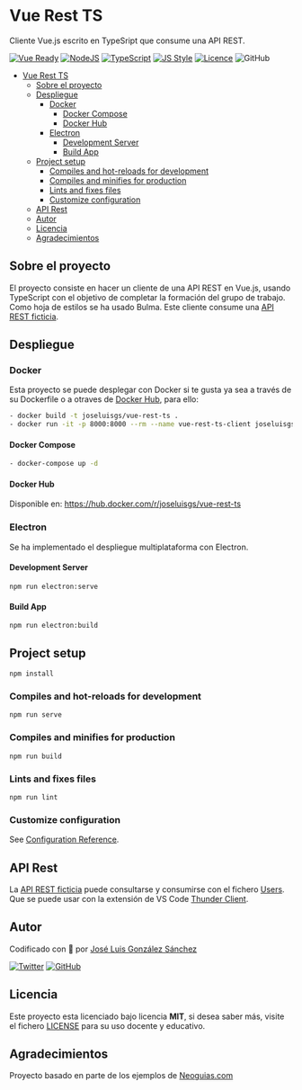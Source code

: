# Vue Rest TS
Cliente Vue.js escrito en TypeSript que consume una API REST. 

[![Vue Ready](https://img.shields.io/badge/Vue.js-%20Ready-%2342b983)](https://es.vuejs.org/)
[![NodeJS](https://img.shields.io/badge/NodeJS-Ready-83BA63)](https://nodejs.org/es/)
[![TypeScript](https://img.shields.io/badge/TypeScript-Ready-3178c6)](https://www.typescriptlang.org/)
[![JS Style](https://img.shields.io/badge/JS%20Style-AirBnB-ff69b4)](https://airbnb.io/javascript)
[![Licence](https://img.shields.io/github/license/joseluisgs/todo-native-script)](./LICENSE)
![GitHub](https://img.shields.io/github/last-commit/joseluisgs/vue-rest-ts)

- [Vue Rest TS](#vue-rest-ts)
  - [Sobre el proyecto](#sobre-el-proyecto)
  - [Despliegue](#despliegue)
    - [Docker](#docker)
      - [Docker Compose](#docker-compose)
      - [Docker Hub](#docker-hub)
    - [Electron](#electron)
      - [Development Server](#development-server)
      - [Build App](#build-app)
  - [Project setup](#project-setup)
    - [Compiles and hot-reloads for development](#compiles-and-hot-reloads-for-development)
    - [Compiles and minifies for production](#compiles-and-minifies-for-production)
    - [Lints and fixes files](#lints-and-fixes-files)
    - [Customize configuration](#customize-configuration)
  - [API Rest](#api-rest)
  - [Autor](#autor)
  - [Licencia](#licencia)
  - [Agradecimientos](#agradecimientos)

## Sobre el proyecto
El proyecto consiste en hacer un cliente de una API REST en Vue.js, usando TypeScript con el objetivo de completar la formación del grupo de trabajo. Como hoja de estilos se ha usado Bulma. Este cliente consume una [API REST ficticia](https://jsonplaceholder.typicode.com/users). 

## Despliegue
### Docker
Esta proyecto se puede desplegar con Docker si te gusta ya sea a través de su Dockerfile o a otraves de [Docker Hub](https://hub.docker.com/r/joseluisgs/vue-rest-ts), para ello:
```bash
- docker build -t joseluisgs/vue-rest-ts .
- docker run -it -p 8000:8000 --rm --name vue-rest-ts-client joseluisgs/vue-rest-ts
```
#### Docker Compose
```bash
- docker-compose up -d
```
#### Docker Hub
Disponible en: https://hub.docker.com/r/joseluisgs/vue-rest-ts

### Electron
Se ha implementado el despliegue multiplataforma con Electron.

#### Development Server
```
npm run electron:serve
```
#### Build App
```
npm run electron:build
```

## Project setup
```
npm install
```

### Compiles and hot-reloads for development
```
npm run serve
```

### Compiles and minifies for production
```
npm run build
```

### Lints and fixes files
```
npm run lint
```

### Customize configuration
See [Configuration Reference](https://cli.vuejs.org/config/).

## API Rest
La [API REST ficticia](https://jsonplaceholder.typicode.com/users) puede consultarse y consumirse con el fichero [Users](./thunder-collection_Users.json). Que se puede usar con la extensión de VS Code [Thunder Client](https://marketplace.visualstudio.com/items?itemName=rangav.vscode-thunder-client).

## Autor

Codificado con :sparkling_heart: por [José Luis González Sánchez](https://twitter.com/joseluisgonsan)

[![Twitter](https://img.shields.io/twitter/follow/joseluisgonsan?style=social)](https://twitter.com/joseluisgonsan)
[![GitHub](https://img.shields.io/github/followers/joseluisgs?style=social)](https://github.com/joseluisgs)

## Licencia

Este proyecto esta licenciado bajo licencia **MIT**, si desea saber más, visite el fichero
[LICENSE](./LICENSE) para su uso docente y educativo.

## Agradecimientos
Proyecto basado en parte de los ejemplos de [Neoguias.com](https://www.neoguias.com/tutorial-rest-vue/)
